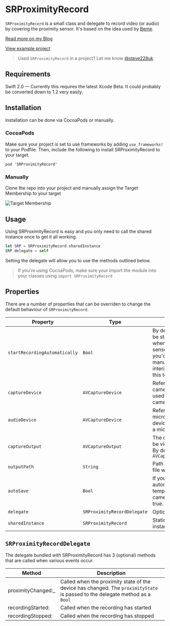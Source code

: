 # SRProximityRecord

`SRProximityRecord` is a small class and delegate to record video (or audio) by covering the proximity sensor. It's based on the idea used by [Beme](http://beme.com).

[Read more on my Blog](http://stephenradford.me/replicating-bemes-record-with-the-proximity-sensor/)

[View example project](https://github.com/steve228uk/SRProximityRecord-Example)

> Used `SRProximityRecord` in a project? Let me know [@steve228uk](http://twitter.com/steve228uk)

## Requirements

Swift 2.0 — Currently this requires the latest Xcode Beta. It could probably be converted down to 1.2 very easily.

## Installation

Installation can be done via CocoaPods or manually.

### CocoaPods

Make sure your project is set to use frameworks by adding `use_frameworks!` to your Podfile. Then, include the following to install SRProximityRecord to your target.

`pod 'SRProximityRecord'`

### Manually

Clone the repo into your project and manually assign the Target Membership to your target

![Target Membership](http://sht.tl/V6Hn4f)

## Usage

Using SRProximityRecord is easy and you only need to call the shared instance once to get it all working.

````swift
let SRP = SRProximityRecord.sharedInstance
SRP.delegate = self
````
Setting the delegate will allow you to use the methods outlined below.

> If you're using CocoaPods, make sure your import the module into your classes using `import SRProximityRecord`

## Properties

There are a number of properties that can be overriden to change the default behaviour of `SRProximityRecord`.

Property                      | Type   | Description
------------------------------|--------|----------------
`startRecordingAutomatically` | `Bool` | By default recording will be started automatically when the proximity sensor is covered. If you'd like to do this manually to say show an interim screen, change this to false.
`captureDevice` | `AVCaptureDevice` | Reference to the back camera or nil if the device used doesn't have a camera.
`audioDevice` | `AVCaptureDevice` | Reference to the microphone or nil if the device used doesn't have a microphone.
`captureOutput` | `AVCaptureOutput` | The output type. This can be video, image or audio. By default it's `AVCaptureMovieFileOutput`
`outputPath` | `String` | Path to where the output file will be recorded.
`autoSave` | `Bool` | If you want to automatically save the temporary file to the camera roll. Default is true.
`delegate` | `SRProximityRecordDelegate` | Optional delegate
`sharedInstance` | `SRProximityRecord` | Static reference to an instance of the class

## `SRProximityRecordDelegate`

The delegate bundled with SRProximityRecord has 3 (optional) methods that are called when various events occur.

Method                  | Description
------------------------|---------------------------
proximityChanged:_      | Called when the proximity state of the device has changed. The `proximityState` is passed to the delegate method as a `Bool`
recordingStarted:       | Called when the recording has started
recordingStopped:       | Called when the recording has stopped
